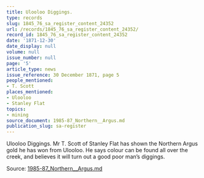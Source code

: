 ```yaml
---
title: Ulooloo Diggings.
type: records
slug: 1845_76_sa_register_content_24352
url: /records/1845_76_sa_register_content_24352/
record_id: 1845_76_sa_register_content_24352
date: '1871-12-30'
date_display: null
volume: null
issue_number: null
page: '5'
article_type: news
issue_reference: 30 December 1871, page 5
people_mentioned:
- T. Scott
places_mentioned:
- Ulooloo
- Stanley Flat
topics:
- mining
source_document: 1985-87_Northern__Argus.md
publication_slug: sa-register
---
```


Ulooloo Diggings.  Mr T. Scott of Stanley Flat has shown the Northern Argus gold he has won from Ulooloo.  He says colour can be found all over the creek, and believes it will turn out a good poor man’s diggings.

Source: [1985-87_Northern__Argus.md](/downloads/markdown/1985-87_Northern__Argus.md)
